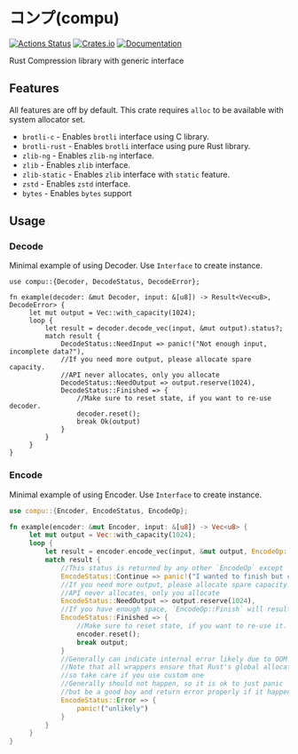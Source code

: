 # コンプ(compu)

[![Actions Status](https://github.com/DoumanAsh/compu/workflows/Rust/badge.svg)](https://github.com/DoumanAsh/compu/actions)
[![Crates.io](https://img.shields.io/crates/v/compu.svg)](https://crates.io/crates/compu)
[![Documentation](https://docs.rs/compu/badge.svg)](https://docs.rs/crate/compu/)

Rust Compression library with generic interface

## Features

All features are off by default.
This crate requires `alloc` to be available with system allocator set.

- `brotli-c` - Enables `brotli` interface using C library.
- `brotli-rust` - Enables `brotli` interface using pure Rust library.
- `zlib-ng` - Enables `zlib-ng` interface.
- `zlib` - Enables `zlib` interface.
- `zlib-static` - Enables `zlib` interface with `static` feature.
- `zstd` - Enables `zstd` interface.
- `bytes` - Enables `bytes` support

## Usage

### Decode

Minimal example of using Decoder.
Use `Interface` to create instance.

```rust,no_run
use compu::{Decoder, DecodeStatus, DecodeError};

fn example(decoder: &mut Decoder, input: &[u8]) -> Result<Vec<u8>, DecodeError> {
     let mut output = Vec::with_capacity(1024);
     loop {
         let result = decoder.decode_vec(input, &mut output).status?;
         match result {
             DecodeStatus::NeedInput => panic!("Not enough input, incomplete data?"),
             //If you need more output, please allocate spare capacity.
             //API never allocates, only you allocate
             DecodeStatus::NeedOutput => output.reserve(1024),
             DecodeStatus::Finished => {
                 //Make sure to reset state, if you want to re-use decoder.
                 decoder.reset();
                 break Ok(output)
             }
         }
     }
}
```

### Encode

Minimal example of using Encoder.
Use `Interface` to create instance.

```rust
use compu::{Encoder, EncodeStatus, EncodeOp};

fn example(encoder: &mut Encoder, input: &[u8]) -> Vec<u8> {
     let mut output = Vec::with_capacity(1024);
     loop {
         let result = encoder.encode_vec(input, &mut output, EncodeOp::Finish).status;
         match result {
             //This status is returned by any other `EncodeOp` except `Finish
             EncodeStatus::Continue => panic!("I wanted to finish but continue!?"),
             //If you need more output, please allocate spare capacity.
             //API never allocates, only you allocate
             EncodeStatus::NeedOutput => output.reserve(1024),
             //If you have enough space, `EncodeOp::Finish` will result in this operation
             EncodeStatus::Finished => {
                 //Make sure to reset state, if you want to re-use it.
                 encoder.reset();
                 break output;
             }
             //Generally can indicate internal error likely due to OOM condition.
             //Note that all wrappers ensure that Rust's global allocator is used,
             //so take care if you use custom one
             //Generally should not happen, so it is ok to just panic
             //but be a good boy and return error properly if it happens, even if it is unlikely
             EncodeStatus::Error => {
                 panic!("unlikely")
             }
         }
     }
}
```
